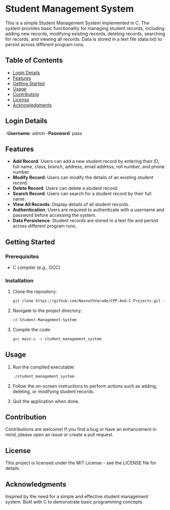 # Student Management System

This is a simple Student Management System implemented in C. The system provides basic functionality for managing student records, including adding new records, modifying existing records, deleting records, searching for records, and viewing all records. Data is stored in a text file (data.txt) to persist across different program runs.

## Table of Contents

- [Login Details](#Login-Details)
- [Features](#features)
- [Getting Started](#getting-started)
- [Usage](#usage)
- [Contributing](#contributing)
- [License](#license)
- [Acknowledgments](#acknowledgments)


## Login Details
-**Username**: admin
-**Password**: pass

## Features

- **Add Record**: Users can add a new student record by entering their ID, full name, class, branch, address, email address, roll number, and phone number.
- **Modify Record**: Users can modify the details of an existing student record.
- **Delete Record**: Users can delete a student record.
- **Search Record**: Users can search for a student record by their full name.
- **View All Records**: Display details of all student records.
- **Authentication**: Users are required to authenticate with a username and password before accessing the system.
- **Data Persistence**: Student records are stored in a text file and persist across different program runs.

## Getting Started

### Prerequisites

- C compiler (e.g., GCC)

### Installation

1. Clone the repository:

   ```bash
   git clone https://github.com/NavnathVarade/CPP-And-C-Projects.git -b main --single-branch Student-Management-System


2. Navigate to the project directory:

    ```bash
    cd Student-Management-System
3. Compile the code:

    ```bash
    gcc main.c -o student_management_system

## Usage

1. Run the compiled executable:

    ```bash
    ./student_management_system

2. Follow the on-screen instructions to perform actions such as adding, deleting, or modifying student records.

3. Quit the application when done.

## Contribution
Contributions are welcome! If you find a bug or have an enhancement in mind, please open an issue or create a pull request.

## License 
This project is licensed under the MIT License - see the LICENSE file for details.

## Acknowledgments
Inspired by the need for a simple and effective student management system.
Built with C to demonstrate basic programming concepts.
